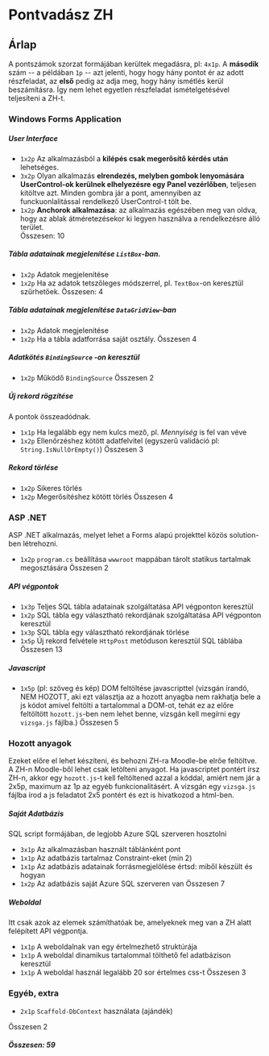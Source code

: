 # Pontvadász ZH 

## Árlap 

A pontszámok szorzat formájában kerültek megadásra, pl: `4x1p`. A **második** szám -- a példában `1p` -- azt jelenti, hogy hogy hány pontot ér az adott részfeladat, az **első** pedig az adja meg, hogy hány ismétlés kerül beszámításra. Így nem lehet egyetlen részfeladat ismételgetésével teljesíteni a ZH-t. 

### Windows Forms Application

##### User Interface 

- `1x2p` Az alkalmazásból a **kilépés csak megerősítő kérdés után** lehetséges. 
- `3x2p` Olyan alkalmazás **elrendezés, melyben gombok lenyomására UserControl-ok kerülnek elhelyezésre egy Panel vezérlőben**, teljesen kitöltve azt. Minden gombra jár a pont, amennyiben az funckuonlalitással rendelkező UserControl-t tölt be. 
- `1x2p` **Anchorok alkalmazása**: az alkalmazás egészében meg van oldva, hogy az ablak átméretezésekor ki legyen használva a rendelkezésre álló terület.	
Összesen: 10
##### Tábla adatainak megjelenítése `ListBox`-ban. 

- `1x2p` Adatok  megjelenítése 
- `1x2p` Ha az adatok tetszőleges módszerrel, pl. `TextBox`-on keresztül szűrhetőek. 
Összesen: 4
##### Tábla adatainak megjelenítése `DataGridView`-ban 

- `1x2p` Adatok  megjelenítése 
- `1x2p` Ha a tábla adatforrása saját osztály. 
Összesen 4
##### Adatkötés `BindingSource` -on keresztül

- `1x2p` Működő  `BindingSource` 
Összesen 2
##### Új rekord rögzítése 

A pontok összeadódnak. 

- `1x1p` Ha legalább egy nem kulcs mező, pl. _Mennyiség_ is fel van véve
- `1x2p` Ellenőrzéshez kötött adatfelvitel (egyszerű validáció pl: `String.IsNullOrEmpty()`)
Összesen 3
#####  Rekord törlése 

- `1x2p` Sikeres törlés
- `1x2p` Megerősítéshez kötött törlés
Összesen 4
### ASP .NET 

ASP .NET alkalmazás, melyet lehet a Forms alapú projekttel közös solution-ben létrehozni.

- `1x2p`  `program.cs` beállítása `wwwroot` mappában tárolt statikus tartalmak megosztására
Összesen 2
##### API végpontok

- `1x3p` Teljes SQL tábla adatainak szolgáltatása API végponton keresztül 
- `1x2p` SQL tábla egy választható rekordjának szolgáltatása API végponton keresztül
- `1x3p` SQL tábla egy választható rekordjának törlése
- `1x5p` Új rekord felvétele `HttpPost` metóduson keresztül SQL táblába
Összesen 13
##### Javascript

- `1x5p` (pl: szöveg és kép) DOM feltöltése javascripttel (vizsgán írandó, NEM HOZOTT, aki ezt választja az a hozott anyagba nem rakhatja bele a js kódot amivel feltölti a tartalommal a DOM-ot, tehát ez az előre feltöltött `hozott.js`-ben nem lehet benne, vizsgán kell megírni egy `vizsga.js` fájlba.) 
Összesen 5
### Hozott anyagok

Ezeket előre el lehet készíteni, és behozni ZH-ra Moodle-be elrőe feltöltve.  A ZH-n Moodle-ből lehet csak letölteni anyagot.
Ha javascriptet pontért írsz ZH-n, akkor egy `hozott.js`-t kell feltöltened azzal a kóddal, amiért nem jár a 2x5p, maximum az 1p az egyéb funkcionalitásért. A vizsgán egy `vizsga.js` fájlba írod a js feladatot 2x5 pontért és ezt is hivatkozod a html-ben.

##### Saját Adatbázis

SQL script formájában, de legjobb Azure SQL szerveren hosztolni

- `3x1p` Az alkalmazásban használt táblánként pont
- `1x1p` Az adatbázis tartalmaz Constraint-eket (min 2)
- `1x1p` Az adatbázis adatainak forrásmegjelölése értsd: miből készült és hogyan
- `1x2p` Az adatbázis saját Azure SQL szerveren van
Összesen 7
##### Weboldal

Itt csak azok az elemek számíthatóak be, amelyeknek meg van a ZH alatt felépített API végpontja. 

- `1x1p` A weboldalnak van egy értelmezhető struktúrája
- `1x1p` A weboldal dinamikus tartalommal tölthető fel adatbázison keresztül
- `1x1p` A weboldal használ legalább 20 sor értelmes css-t
Összesen 3
### Egyéb, extra

- `2x1p`  `Scaffold-DbContext` használata (ajándék)

Összesen 2

##### Összesen: 59


 

 

 

 
